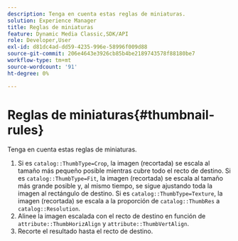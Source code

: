 ```yaml
---
description: Tenga en cuenta estas reglas de miniaturas.
solution: Experience Manager
title: Reglas de miniaturas
feature: Dynamic Media Classic,SDK/API
role: Developer,User
exl-id: d81dc4ad-dd59-4235-996e-58996f009d88
source-git-commit: 206e4643e3926cb85b4be2189743578f88180be7
workflow-type: tm+mt
source-wordcount: '91'
ht-degree: 0%

---
```


# Reglas de miniaturas{#thumbnail-rules}

Tenga en cuenta estas reglas de miniaturas.

1. Si es `catalog::ThumbType=Crop`, la imagen (recortada) se escala al tamaño más pequeño posible mientras cubre todo el recto de destino. Si es `catalog::ThumbType=Fit`, la imagen (recortada) se escala al tamaño más grande posible y, al mismo tiempo, se sigue ajustando toda la imagen al rectángulo de destino. Si es `catalog::ThumbType=Texture`, la imagen (recortada) se escala a la proporción de `catalog::ThumbRes` a `catalog::Resolution`.
1. Alinee la imagen escalada con el recto de destino en función de `attribute::ThumbHorizAlign` y `attribute::ThumbVertAlign`.
1. Recorte el resultado hasta el recto de destino.
